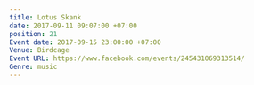 ```yaml
---
title: Lotus Skank
date: 2017-09-11 09:07:00 +07:00
position: 21
Event date: 2017-09-15 23:00:00 +07:00
Venue: Birdcage
Event URL: https://www.facebook.com/events/245431069313514/
Genre: music
---
```


